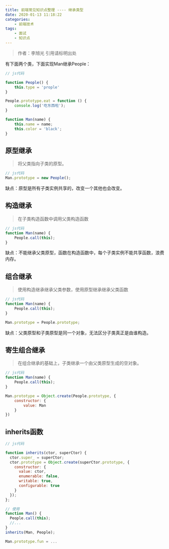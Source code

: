 ```yaml
---
title: 前端常见知识点整理 ---- 继承类型
date: 2020-01-13 11:18:22
categories: 
	- 前端技术
tags: 
	- 面试
	- 知识点
---
```

> 作者：李旭光
> 引用请标明出处


有下面两个类，下面实现Man继承People：
``` js
// js代码

function People() {
    this.type = 'prople'
}

People.prototype.eat = function () {
    console.log('吃东西啦');
}

function Man(name) {
    this.name = name;
    this.color = 'black';
}
```
## 原型继承
> 将父类指向子类的原型。
``` js
// js代码
Man.prototype = new People();

```
缺点：原型是所有子类实例共享的，改变一个其他也会改变。

## 构造继承
> 在子类构造函数中调用父类构造函数
``` js
// js代码
function Man(name) {
    People.call(this);
}
```
缺点：不能继承父类原型，函数在构造函数中，每个子类实例不能共享函数，浪费内存。

## 组合继承
> 使用构造继承继承父类参数，使用原型继承继承父类函数
``` js
// js代码
function Man(name) {
    People.call(this);
}

Man.prototype = People.prototype;
```
缺点：父类原型和子类原型是同一个对象，无法区分子类真正是由谁构造。

## 寄生组合继承
> 在组合继承的基础上，子类继承一个由父类原型生成的空对象。

``` js
// js代码
function Man(name) {
    People.call(this);
}

Man.prototype = Object.create(People.prototype, {
    constructor: {
        value: Man
    }
})
```
## inherits函数
``` js
// js代码

function inherits(ctor, superCtor) {
  ctor.super_ = superCtor;
  ctor.prototype = Object.create(superCtor.prototype, {
    constructor: {
      value: ctor,
      enumerable: false,
      writable: true,
      configurable: true
    }
  });
}; 

// 使用
function Man() {
  People.call(this);
  //...
}
inherits(Man, People);

Man.prototype.fun = ...
```